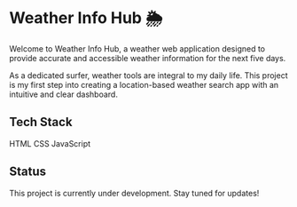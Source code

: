 # **Weather Info Hub 🌦️**

Welcome to Weather Info Hub, a weather web application designed to provide accurate and accessible weather information for the next five days.

As a dedicated surfer, weather tools are integral to my daily life. This project is my first step into creating a location-based weather search app with an intuitive and clear dashboard.

## **Tech Stack**
HTML
CSS
JavaScript

## **Status** 

This project is currently under development. Stay tuned for updates!

